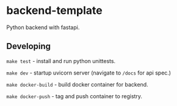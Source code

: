 # backend-template

Python backend with fastapi.

## Developing

`make test` - install and run python unittests.

`make dev` - startup uvicorn server (navigate to `/docs` for api spec.)

`make docker-build` - build docker container for backend.

`make docker-push` - tag and push container to registry.
